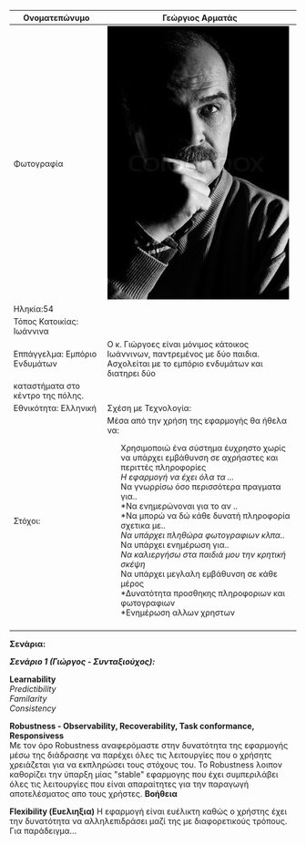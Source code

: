 | Ονοματεπώνυμο            | Γεώργιος Αρματάς                                                                                                                                                 |
|--------------------------|------------------------------------------------------------------------------------------------------------------------------------------------------------------|
| Φωτογραφία               |      ![Test Image 1](/css/images/photo.jpg)                                                                                                                   |
| Ηληκία:54                |                                                                                                                                                                  |
| Τόπος Κατοικίας: Ιωάννινα |                                                                                                                                                                  |
| Εππάγγελμα: Εμπόριο Ενδυμάτων        | Ο κ. Γιώργοες είναι μόνιμος κάτοικος Ιωάννινων, παντρεμένος με δύο παιδια. Ασχολείται με το εμπόριο ενδυμάτων και διατηρει δύο
καταστήματα στο κέντρο της πόλης. |
| Εθνικότητα: Ελληνική     | Σχέση με Τεχνολογία:                                                                                                                                                                                                                                                                                                                             |
|  Στόχοι:                         |  Μέσα από την χρήση της εφαρμογής θα ήθελα να: <br>  <ul> <l1>Χρησιμοποιώ ένα σύστημα έυχρηστο χωρίς να υπάρχει εμβάθυνση σε αχρήαστες και περιττές πληροφορίες </l1><br> <l1>*H εφαρμογή να έχει όλα τα ...</l1> <br>* Να γνωρρίσω όσο περισσότερα πραγματα για.. <br> *Να ενημερώνοναι για το αν .. <br> *Να μπορώ να δώ κάθε δυνατή πληροφορία σχετικα με..<br> *Να υπάρχει πληθώρα φωτογραφιων κλπα.. <br>* Να υπάρχει ενημέρωση για..<br> *Να καλιεργήσω στα παιδιά μου την κρητική σκέψη  <br>* Να υπάρχει μεγλαλη εμβάθυνση σε κάθε μέρος<br> *Δυνατότητα προσθηκης πληροφοριων και φωτογραφιων <br> *Ενημέρωση αλλων χρηστων |
|                          |                                                                                                                                                                                                                 

**Σενάρια:**

***Σενάριο 1 (Γιώργος - Συνταξιούχος):***


**Learnability**   
  *Predictibility*  
  *Familarity*  
  *Consistency*  

**Robustness - Observability, Recoverability, Task conformance, Responsivess**  
Με τον όρο Robustness  αναφερόμαστε στην δυνατότητα της εφαρμογής μέσω της διάδρασηε  να παρέχει όλες τις λειτουργίες που ο χρήσητς χρειάζεται για να εκπληρώσει τους στόχους του. Το Robustness λοιπον καθορίζει την ύπαρξη μίας "stable" εφαρμογης που έχει συμπεριλάβει όλες τις λειτουργίες που είναι απαραίτητες για την παραγωγή αποτελέσματος απο τους χρήστες.
**Βοήθεια**

**Flexibility (Ευελιηξια)** Η εφαρμογή είναι ευέλικτη καθώς ο χρήστης έχει την δυνατότητα να αλληλεπιδράσει μαζί της με διαφορετικούς τρόπους. Για παράδειγμα...
